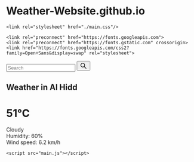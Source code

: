 # Weather-Website.github.io

<!DOCTYPE html>
<html lang="en">
<head>
    <meta charset="UTF-8">
    <meta http-equiv="X-UA-Compatible" content="IE=edge">
    <meta name="viewport" content="width=device-width, initial-scale=1.0">
    <title>Weather App</title>

    <link rel="stylesheet" href="./main.css"/>

    <link rel="preconnect" href="https://fonts.googleapis.com">
    <link rel="preconnect" href="https://fonts.gstatic.com" crossorigin>
    <link href="https://fonts.googleapis.com/css2?family=Open+Sans&display=swap" rel="stylesheet"> 

</head>
<body>
    <div class="card">
        <div class="search">
            <input type="text" class="search-bar" placeholder="Search">
            <button>
                <svg stroke="currentColor" fill="currentColor" stroke-width="0" viewBox="0 0 1024 1024" height="1.5em" width="1.5em" xmlns="http://www.w3.org/2000/svg"><path d="M909.6 854.5L649.9 594.8C690.2 542.7 712 479 712 412c0-80.2-31.3-155.4-87.9-212.1-56.6-56.7-132-87.9-212.1-87.9s-155.5 31.3-212.1 87.9C143.2 256.5 112 331.8 112 412c0 80.1 31.3 155.5 87.9 212.1C256.5 680.8 331.8 712 412 712c67 0 130.6-21.8 182.7-62l259.7 259.6a8.2 8.2 0 0 0 11.6 0l43.6-43.5a8.2 8.2 0 0 0 0-11.6zM570.4 570.4C528 612.7 471.8 636 412 636s-116-23.3-158.4-65.6C211.3 528 188 471.8 188 412s23.3-116.1 65.6-158.4C296 211.3 352.2 188 412 188s116.1 23.2 158.4 65.6S636 352.2 636 412s-23.3 116.1-65.6 158.4z"></path></svg>
            </button>
        </div>
        <div class="weather">
            <h2 class="city">Weather in Al Hidd</h2>
            <h1 class="temp">51°C</h1>
            <div class="flex">
                <div class="description">Cloudy</div>
                <img src="https://openweathermap.org/img/wn/04d.png" alt="" class="icon"/>
            </div>
            <div class="humidity">Humidity: 60%</div>
            <div class="wind">Wind speed: 6.2 km/h</div>
        </div>
    </div>


    <script src="main.js"></script>
</body>
</html>
